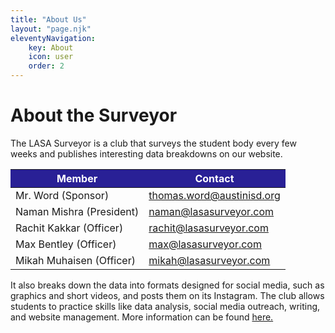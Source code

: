 ```yaml
---
title: "About Us"
layout: "page.njk"
eleventyNavigation:
    key: About
    icon: user
    order: 2
---
```


# About the Surveyor
The LASA Surveyor is a club that surveys the student body every few weeks and publishes interesting data breakdowns on our website.
<table class="table">
  <thead class="thead" style="background-color: #292096; color: white">
    <tr>
      <th scope="Member">Member</th>
      <th scope="Contact">Contact</th>
    </tr>
  </thead>
  <tbody>
    <tr>
      <td>Mr. Word (Sponsor)</td>
      <td><a href="mailto:thomas.word@austinisd.org">thomas.word@austinisd.org</a></td>
    </tr>
    <tr>
      <td>Naman Mishra (President)</td>
      <td><a href="mailto:naman@lasasurveyor.com">naman@lasasurveyor.com</a></td>
    </tr>
    <tr>
      <td>Rachit Kakkar (Officer)</td>
      <td><a href="mailto:rachit@lasasurveyor.com<">rachit@lasasurveyor.com</a></td>
    </tr>
    <tr>
      <td>Max Bentley (Officer)</td>
      <td><a href="mailto:rachit@lasasurveyor.com<">max@lasasurveyor.com</a></td>
    </tr>
    <tr>
      <td>Mikah Muhaisen (Officer)</td>
      <td><a href="mailto:rachit@lasasurveyor.com<">mikah@lasasurveyor.com</a></td>
    </tr>
    <!--<tr>
      <td>Paarth Bamb (Officer)</td>
      <td><a href="mailto:">Work in progress!</a></td>
    </tr>-->
  </tbody>
</table>
It also breaks down the data into formats designed for social media, such as graphics and short videos, and posts them on its Instagram. The club allows students to practice skills like data analysis, social media outreach, writing, and website management.
More information can be found <a href="https://docs.google.com/document/d/1jQ3OzFKKV9872uqK52Lf_0avonWVqBc7WB-GBojlga0/edit?usp=sharing" target="blank">here.</a>